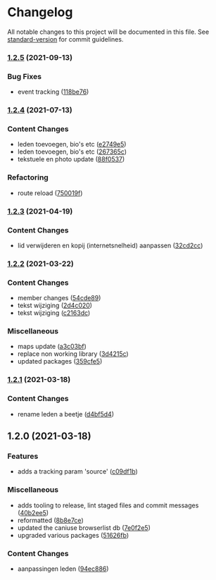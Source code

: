 # Changelog

All notable changes to this project will be documented in this file. See [standard-version](https://github.com/conventional-changelog/standard-version) for commit guidelines.

### [1.2.5](https://github.com/Wonderkamer/website/compare/1.2.4...1.2.5) (2021-09-13)


### Bug Fixes

* event tracking ([118be76](https://github.com/Wonderkamer/website/commits/118be76e1bd2cca982c27e2862db9da0853e3f2f))

### [1.2.4](https://github.com/Wonderkamer/website/compare/1.2.3...1.2.4) (2021-07-13)


### Content Changes

* leden toevoegen, bio's etc ([e2749e5](https://github.com/Wonderkamer/website/commits/e2749e5fd7667e366ee1d4e58cf9e149e608d9c3))
* leden toevoegen, bio's etc ([267365c](https://github.com/Wonderkamer/website/commits/267365ca9dddae5215f0b75b7fcfcb7793a136bd))
* tekstuele en photo update ([88f0537](https://github.com/Wonderkamer/website/commits/88f053784b3a9c4ddd1fccbe214326524a1e6fc7))


### Refactoring

* route reload ([750019f](https://github.com/Wonderkamer/website/commits/750019fd53184329dd1f22a4a499e483671389e3))

### [1.2.3](https://github.com/Wonderkamer/website/compare/1.2.2...1.2.3) (2021-04-19)


### Content Changes

* lid verwijderen en kopij (internetsnelheid) aanpassen ([32cd2cc](https://github.com/Wonderkamer/website/commits/32cd2cc66f9b0f793a51e9e79c45ac9cb7331992))

### [1.2.2](https://github.com/Wonderkamer/website/compare/1.2.1...1.2.2) (2021-03-22)


### Content Changes

* member changes ([54cde89](https://github.com/Wonderkamer/website/commits/54cde8902608b5fd6b70829b1eeaf4dea557b0ab))
* tekst wijziging ([2d4c020](https://github.com/Wonderkamer/website/commits/2d4c0204ef583543bb9d74a4b85ff6ac8a1a2a0f))
* tekst wijziging ([c2163dc](https://github.com/Wonderkamer/website/commits/c2163dca68cad7166a94f38fa2d6818458f352dd))


### Miscellaneous

* maps update ([a3c03bf](https://github.com/Wonderkamer/website/commits/a3c03bf714901f8dbbcb686d7287f9429cbccbb6))
* replace non working library ([3d4215c](https://github.com/Wonderkamer/website/commits/3d4215c44a2405311ca10e1e54c39ca3f2dbc4e7))
* updated packages ([359cfe5](https://github.com/Wonderkamer/website/commits/359cfe5a4db5004f3f7f2be63058e84d5618fce3))

### [1.2.1](https://github.com/Wonderkamer/website/compare/1.2.0...1.2.1) (2021-03-18)


### Content Changes

* rename leden a beetje ([d4bf5d4](https://github.com/Wonderkamer/website/commits/d4bf5d470f7caa890793e59d9673be2674d09e68))

## 1.2.0 (2021-03-18)


### Features

* adds a tracking param 'source' ([c09df1b](https://github.com/Wonderkamer/website/commits/c09df1b1788877d1e659f052904912ba71973620))


### Miscellaneous

* adds tooling to release, lint staged files and commit messages ([40b2ee5](https://github.com/Wonderkamer/website/commits/40b2ee5b02c1d813f4e270932691f78eccb116e1))
* reformatted ([8b8e7ce](https://github.com/Wonderkamer/website/commits/8b8e7cecadc7756ecabaeb62de69d51f32bf39b2))
* updated the caniuse browserlist db ([7e0f2e5](https://github.com/Wonderkamer/website/commits/7e0f2e504ca2286a195b5e332204be5615df6781))
* upgraded various packages ([51626fb](https://github.com/Wonderkamer/website/commits/51626fbad37695260e809748a5eaeedce3564e52))


### Content Changes

* aanpassingen leden ([94ec886](https://github.com/Wonderkamer/website/commits/94ec8863b3a9837a985563c4df5bc7407693c2bc))
